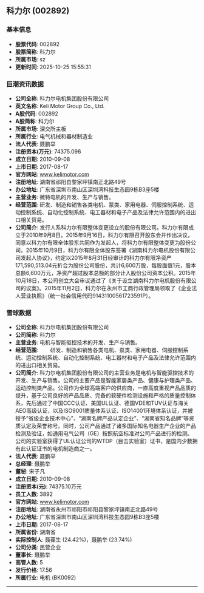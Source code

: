 ## 科力尔 (002892)

### 基本信息

- **股票代码**: 002892
- **股票简称**: 科力尔
- **所属市场**: sz
- **更新时间**: 2025-10-25 15:55:31

### 巨潮资讯数据

- **公司全称**: 科力尔电机集团股份有限公司
- **英文名称**: Keli Motor Group Co., Ltd.
- **A股代码**: 002892
- **A股简称**: 科力尔
- **所属市场**: 深交所主板
- **所属行业**: 电气机械和器材制造业
- **法人代表**: 聂鹏举
- **注册资本(万元)**: 74375.096
- **成立日期**: 2010-09-08
- **上市日期**: 2017-08-17
- **官方网站**: www.kelimotor.com
- **注册地址**: 湖南省祁阳县黎家坪镇南正北路49号
- **办公地址**: 广东省深圳市南山区深圳湾科技生态园9栋B3座5楼
- **主营业务**: 微特电机的开发、生产与销售。
- **经营范围**: 研发、制造和销售各类电机、泵类、家用电器、伺服控制系统、运动控制系统、自动化控制系统、电工器材和电子产品及法律允许范围内的进出口相关贸易。
- **公司简介**: 发行人系科力尔有限整体变更设立的股份有限公司。科力尔有限成立于2010年9月8日。2015年9月16日，科力尔有限召开股东会并作出决议，同意以科力尔有限全体股东共同作为发起人，将科力尔有限整体变更为股份公司。2015年10月9日，科力尔有限全体股东签署《湖南科力尔电机股份有限公司发起人协议》，约定以2015年8月31日经审计的科力尔有限净资产171,590,513.04元折合为股份公司股份，共计6,600万股，每股面值1元，股本总额6,600万元，净资产超过股本总额的部分计入股份公司资本公积。2015年10月18日，本公司创立大会审议通过了《关于设立湖南科力尔电机股份有限公司的议案》。2015年11月2日，科力尔在永州市工商行政管理局领取了《企业法人营业执照》（统一社会信用代码91431100561723591P）。

### 雪球数据

- **公司全称**: 科力尔电机集团股份有限公司
- **公司简称**: 科力尔
- **主营业务**: 电机与智能驱控技术的开发、生产与销售。
- **经营范围**: 　　研发、制造和销售各类电机、泵类、家用电器、伺服控制系统、运动控制系统、自动化控制系统、电工器材和电子产品及法律允许范围内的进出口相关贸易。
- **公司简介**: 科力尔电机集团股份有限公司的主营业务是电机与智能驱控技术的开发、生产与销售。公司的主要产品是智能家居类产品、健康与护理类产品、运动控制类产品。公司作为全球高端客户的供应商，一直高度重视产品品质的提升，基于公司良好的产品品质、完备的软硬件检测设施和严格的质量控制体系，先后通过了中国CCC认证、美国UL认证、德国VDE和TUV认证与海关AEO高级认证，以及ISO9001质量体系认证、ISO14001环境体系认证，并被授予“省级企业技术中心”、“湖南名牌产品认定企业”、“湖南省知名品牌”等资质认定及荣誉称号。同时，公司产品通过了诸多国际知名电器生产企业的产品检测及验证，如通用电气公司（GE）按照航空标准对公司产品进行的检测。公司的实验室获得了UL认证公司的WTDP（目击实验室）证书，是国内少数拥有此认证证书的电机制造商之一。
- **法人代表**: 聂鹏举
- **总经理**: 聂鹏举
- **董秘**: 宋子凡
- **成立日期**: 2010-09-08
- **注册资本(元)**: 74375.10万元
- **员工人数**: 3892
- **官方网站**: www.kelimotor.com
- **注册地址**: 湖南省永州市祁阳市祁阳县黎家坪镇南正北路49号
- **办公地址**: 广东省深圳市南山区深圳湾科技生态园9栋B3座5楼
- **上市日期**: 2017-08-17
- **所属省份**: 湖南省
- **实际控制人**: 聂葆生 (24.42%)，聂鹏举 (23.74%)
- **公司分类**: 民营企业
- **董事长**: 聂鹏举
- **高管人数**: 5
- **发行价格**: 17.56
- **所属行业**: 电机 (BK0092)

---